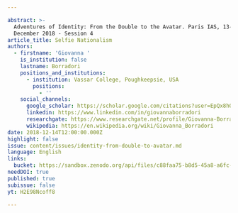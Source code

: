 ```yaml
---

abstract: >-
  Adventures of Identity: From the Double to the Avatar. Paris IAS, 13-14
  December 2018 - Session 4
article_title: Selfie Nationalism
authors:
  - firstname: 'Giovanna '
    is_institution: false
    lastname: Borradori
    positions_and_institutions:
      - institution: Vassar College, Poughkeepsie, USA
        positions:
          - ''
    social_channels:
      google_scholar: https://scholar.google.com/citations?user=EpQx8hQAAAAJ&hl=en
      linkedin: https://www.linkedin.com/in/giovannaborradori
      researchgate: https://www.researchgate.net/profile/Giovanna-Borradori
      wikipedia: https://en.wikipedia.org/wiki/Giovanna_Borradori
date: 2018-12-14T12:00:00.000Z
highlight: false
issue: content/issues/identity-from-double-to-avatar.md
language: English
links:
  bucket: https://sandbox.zenodo.org/api/files/c88faa75-b8d5-45a8-a6fc-e75de15f06b5
needDOI: true
published: true
subissue: false
yt: H2E98Ncoff8

---
```









<Youtube yt="H2E98Ncoff8" caption="Selfie Nationalism"></Youtube>